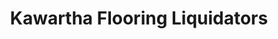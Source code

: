 ---
title: "Kawartha Flooring Liquidators"
url: /lakefield/kawartha-flooring-liquidators/
shop: flooring
---